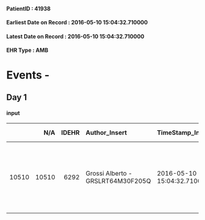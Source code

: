 
#### PatientID : 41938
#### Earliest Date on Record : 2016-05-10 15:04:32.710000
#### Latest Date on Record : 2016-05-10 15:04:32.710000
#### EHR Type : AMB

# Events - 

## Day 1

#### input
|       |    N/A |   IDEHR | Author_Insert                     | TimeStamp_Insert           | EHRType   |   PatientID |   IDDigitalSignDocument | persone_vicine   |   Unnamed: 0_x.1 |   IDANAMNESI_SOCIALE | Patient   | FamigliaAltro   | Paziente_T   | FamigliaAltro_T   |   Non_Rilevabile_x.1 | Note_Non_Rilevabile_x.1   | opt_Problemi   | Note_I                                                                              | chk_contr_sintomi   | opt_paziente_a   | opt_famiglia_a   | opt_adeguatezza   | opt_paziente_solo   | ds_note_con                                                                           | opt_presente_assente   | Presenza_minori   | Caregiver_principale   | opt_capacita     | ds_familiari_coinv   | opt_risorse_ec   | ds_note_prio                                          | opt_paziente_ad   | opt_caregiver_ad   | Needs     | Domestic partnership   | Fragility   |
|------:|-------:|--------:|:----------------------------------|:---------------------------|:----------|------------:|------------------------:|:-----------------|-----------------:|---------------------:|:----------|:----------------|:-------------|:------------------|---------------------:|:--------------------------|:---------------|:------------------------------------------------------------------------------------|:--------------------|:-----------------|:-----------------|:------------------|:--------------------|:--------------------------------------------------------------------------------------|:-----------------------|:------------------|:-----------------------|:-----------------|:---------------------|:-----------------|:------------------------------------------------------|:------------------|:-------------------|:----------|:-----------------------|:------------|
| 10510 |  10510 |    6292 | Grossi Alberto - GRSLRT64M30F205Q | 2016-05-10 15:04:32.710000 | AMB       |       41938 |                  360681 | N/A              |             3249 |                 2091 | Si#1      | Si#1            | Si#1         | Si#1              |                    0 | NR                        | No#0           | La paziente sembra essere consapevole della situazione e della conseguente gravit√† | controllo sintomi#0 | Congruenti#1     | Congruenti#1     | Si#1              | No#0                | Vive con il marito Giovanni che l'assiste, una figlia abita a Milano e una in Toscana | Presente#1             | No#0              | marito Giovanni        | Incrementabile#1 | daughters            | Adeguate#1       | La famiglia sembra orientata coesa nel percorso di CP | Totale#2          | Totale#2           | Clinici#0 | Coniuge/Convivente#0   | nessuna#0   |



